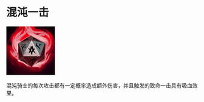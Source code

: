 # 混沌一击

![mjz_centaur_return](game/resource/flash3/images/spellicons/mjz_chaos_knight_chaos_strike.png)

混沌骑士的每次攻击都有一定概率造成额外伤害，并且触发的致命一击具有吸血效果。

